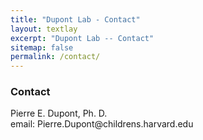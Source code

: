 ```yaml
---
title: "Dupont Lab - Contact"
layout: textlay
excerpt: "Dupont Lab -- Contact"
sitemap: false
permalink: /contact/
---
```


### Contact 
<div>Pierre E. Dupont, Ph. D.<br>
  email: Pierre.Dupont@childrens.harvard.edu
